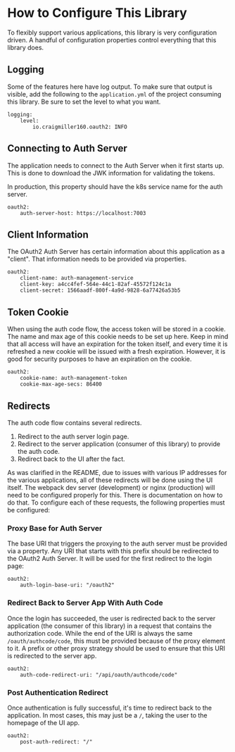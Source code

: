 # How to Configure This Library

To flexibly support various applications, this library is very configuration driven. A handful of configuration properties control everything that this library does.

## Logging

Some of the features here have log output. To make sure that output is visible, add the following to the `application.yml` of the project consuming this library. Be sure to set the level to what you want.
                                           
```
logging:
    level:
        io.craigmiller160.oauth2: INFO
```

## Connecting to Auth Server

The application needs to connect to the Auth Server when it first starts up. This is done to download the JWK information for validating the tokens.

In production, this property should have the k8s service name for the auth server.

```
oauth2:
    auth-server-host: https://localhost:7003
```

## Client Information

The OAuth2 Auth Server has certain information about this application as a "client". That information needs to be provided via properties.

```
oauth2:
    client-name: auth-management-service
    client-key: a4cc4fef-564e-44c1-82af-45572f124c1a
    client-secret: 1566aadf-800f-4a9d-9828-6a77426a53b5
```

## Token Cookie

When using the auth code flow, the access token will be stored in a cookie. The name and max age of this cookie needs to be set up here. Keep in mind that all access will have an expiration for the token itself, and every time it is refreshed a new cookie will be issued with a fresh expiration. However, it is good for security purposes to have an expiration on the cookie.

```
oauth2:
    cookie-name: auth-management-token
    cookie-max-age-secs: 86400
```

## Redirects

The auth code flow contains several redirects.

1. Redirect to the auth server login page.
1. Redirect to the server application (consumer of this library) to provide the auth code.
1. Redirect back to the UI after the fact.

As was clarified in the README, due to issues with various IP addresses for the various applications, all of these redirects will be done using the UI itself. The webpack dev server (development) or nginx (production) will need to be configured properly for this. There is documentation on how to do that. To configure each of these requests, the following properties must be configured:

### Proxy Base for Auth Server

The base URI that triggers the proxying to the auth server must be provided via a property. Any URI that starts with this prefix should be redirected to the OAuth2 Auth Server. It will be used for the first redirect to the login page:

```
oauth2:
    auth-login-base-uri: "/oauth2"
```

### Redirect Back to Server App With Auth Code

Once the login has succeeded, the user is redirected back to the server application (the consumer of this library) in a request that contains the authorization code. While the end of the URI is always the same `/oauth/authcode/code`, this must be provided because of the proxy element to it. A prefix or other proxy strategy should be used to ensure that this URI is redirected to the server app.

```
oauth2:
    auth-code-redirect-uri: "/api/oauth/authcode/code"
```

### Post Authentication Redirect

Once authentication is fully successful, it's time to redirect back to the application. In most cases, this may just be a `/`, taking the user to the homepage of the UI app.

```
oauth2:
    post-auth-redirect: "/"
```
